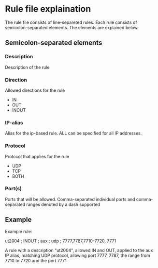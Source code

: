
# Rule file explaination

The rule file consists of line-separeted rules. Each rule consists of semicolon-separated elements. The elements are explained below.

## Semicolon-separated elements

### Description

Description of the rule

### Direction

Allowed directions for the rule

* IN
* OUT
* INOUT

### IP-alias

Alias for the ip-based rule. ALL can be specified for all IP addresses.

### Protocol

Protocol that applies for the rule

* UDP
* TCP
* BOTH

### Port(s)

Ports that will be allowed. Comma-separated individual ports and comma-separated ranges denoted by a dash supported

## Example

Example rule:

ut2004 ; INOUT ; aux ; udp ; 7777,7787,7710-7720, 7771

A rule with a description "ut2004", allowed IN and OUT, applied to the aux IP alias, matching UDP protocol, allowing port 7777, 7787, the range from 7710 to 7720 and the port 7771


